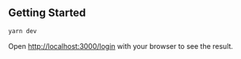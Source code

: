 ## Getting Started

```bash
yarn dev
```

Open [http://localhost:3000/login](http://localhost:3000/login) with your browser to see the result.
